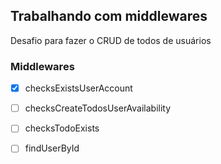 ## Trabalhando com middlewares

Desafio para fazer o CRUD de todos de usuários

### Middlewares

- [x] checksExistsUserAccount

- [ ] checksCreateTodosUserAvailability

- [ ] checksTodoExists


- [ ] findUserById



